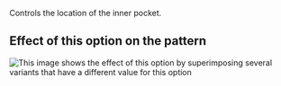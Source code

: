 Controls the location of the inner pocket.

## Effect of this option on the pattern

![This image shows the effect of this option by superimposing several variants that have a different value for this option](carlton\_innerpocketplacement\_sample.svg "Effect of this option on the pattern")
